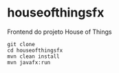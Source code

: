 # houseofthingsfx
Frontend do projeto House of Things

```
git clone
cd houseofthingsfx
mvn clean install
mvn javafx:run
```